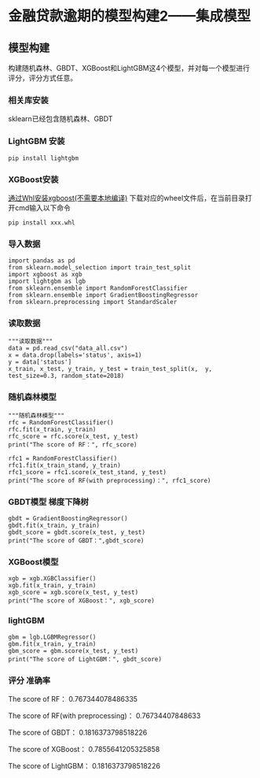 # 金融贷款逾期的模型构建2——集成模型
## 模型构建
构建随机森林、GBDT、XGBoost和LightGBM这4个模型，并对每一个模型进行评分，评分方式任意。

### 相关库安装
sklearn已经包含随机森林、GBDT

### LightGBM 安装 
```
pip install lightgbm
```
### XGBoost安装
[通过Whl安装xgboost(不需要本地编译)](https://www.lfd.uci.edu/~gohlke/pythonlibs/#xgboost)
下载对应的wheel文件后，在当前目录打开cmd输入以下命令
```
pip install xxx.whl
```

### 导入数据
```
import pandas as pd
from sklearn.model_selection import train_test_split
import xgboost as xgb
import lightgbm as lgb
from sklearn.ensemble import RandomForestClassifier
from sklearn.ensemble import GradientBoostingRegressor
from sklearn.preprocessing import StandardScaler
```

### 读取数据
```
"""读取数据"""
data = pd.read_csv("data_all.csv")
x = data.drop(labels='status', axis=1)
y = data['status']
x_train, x_test, y_train, y_test = train_test_split(x,  y, test_size=0.3, random_state=2018)
```

### 随机森林模型
```
"""随机森林模型"""
rfc = RandomForestClassifier()
rfc.fit(x_train, y_train)
rfc_score = rfc.score(x_test, y_test)
print("The score of RF：", rfc_score)

rfc1 = RandomForestClassifier()
rfc1.fit(x_train_stand, y_train)
rfc1_score = rfc1.score(x_test_stand, y_test)
print("The score of RF(with preprocessing)：", rfc1_score)
```
### GBDT模型 梯度下降树
```
gbdt = GradientBoostingRegressor()
gbdt.fit(x_train, y_train)
gbdt_score = gbdt.score(x_test, y_test)
print("The score of GBDT：",gbdt_score)
```
### XGBoost模型
```
xgb = xgb.XGBClassifier()
xgb.fit(x_train, y_train)
xgb_score = xgb.score(x_test, y_test)
print("The score of XGBoost：", xgb_score)
```
### lightGBM
```
gbm = lgb.LGBMRegressor()
gbm.fit(x_train, y_train)
gbm_score = gbm.score(x_test, y_test)
print("The score of LightGBM：", gbdt_score)
```
### 评分 准确率
The score of RF： 0.767344078486335

The score of RF(with preprocessing)： 0.76734407848633

The score of GBDT： 0.1816373798518226

The score of XGBoost： 0.7855641205325858

The score of LightGBM： 0.1816373798518226



